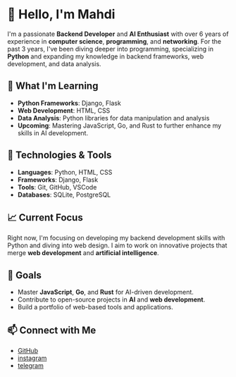 # 👋 Hello, I'm Mahdi

I'm a passionate **Backend Developer** and **AI Enthusiast** with over 6 years of experience in **computer science**, **programming**, and **networking**. For the past 3 years, I've been diving deeper into programming, specializing in **Python** and expanding my knowledge in backend frameworks, web development, and data analysis.

## 🌱 What I'm Learning
- **Python Frameworks**: Django, Flask
- **Web Development**: HTML, CSS
- **Data Analysis**: Python libraries for data manipulation and analysis
- **Upcoming**: Mastering JavaScript, Go, and Rust to further enhance my skills in AI development.

## 🔧 Technologies & Tools
- **Languages**: Python, HTML, CSS
- **Frameworks**: Django, Flask
- **Tools**: Git, GitHub, VSCode
- **Databases**: SQLite, PostgreSQL

## 📈 Current Focus
Right now, I'm focusing on developing my backend development skills with Python and diving into web design. I aim to work on innovative projects that merge **web development** and **artificial intelligence**.

## 🎯 Goals
- Master **JavaScript**, **Go**, and **Rust** for AI-driven development.
- Contribute to open-source projects in **AI** and **web development**.
- Build a portfolio of web-based tools and applications.

## 📫 Connect with Me
- [GitHub](https://github.com/اhexday)
- [instagram](https://www.instagram.com/hexxday?utm_source=qr)
- [telegram](https://t.me/Hexday)

